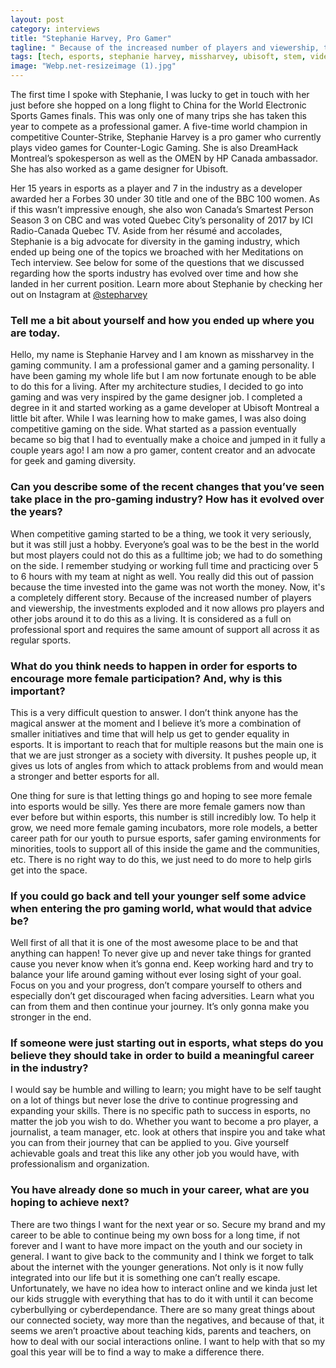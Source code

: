 ```yaml
---
layout: post
category: interviews
title: "Stephanie Harvey, Pro Gamer"
tagline: " Because of the increased number of players and viewership, the investments exploded and it now allows pro players and other jobs around it to do this as a living. It is considered as a full on professional sport"
tags: [tech, esports, stephanie harvey, missharvey, ubisoft, stem, video games, gaming, women in tech]
image: "Webp.net-resizeimage (1).jpg"
---
```


The first time I spoke with Stephanie, I was lucky to get in touch with her just before she hopped on a long flight to China for the World Electronic Sports Games finals. This was only one of many trips she has taken this year to compete as a professional gamer. A five-time world champion in competitive Counter-Strike, Stephanie Harvey is a pro gamer who currently plays video games for Counter-Logic Gaming. She is also DreamHack Montreal’s spokesperson as well as the OMEN by HP Canada ambassador. She has also worked as a game designer for Ubisoft.

Her 15 years in esports as a player and 7 in the industry as a developer awarded her a Forbes 30 under 30 title and one of the BBC 100 women. As if this wasn’t impressive enough, she also won Canada’s Smartest Person Season 3 on CBC and was voted Quebec City’s personality of 2017 by ICI Radio-Canada Quebec TV. Aside from her résumé and accolades, Stephanie is a big advocate for diversity in the gaming industry, which ended up being one of the topics we broached with her Meditations on Tech interview. See below for some of the questions that we discussed regarding how the sports industry has evolved over time and how she landed in her current position. Learn more about Stephanie by checking her out on Instagram at [@stepharvey](www.instagram.com/stepharvey)

### Tell me a bit about yourself and how you ended up where you are today.

Hello, my name is Stephanie Harvey and I am known as missharvey in the gaming community. I am a professional gamer and a gaming personality. I have been gaming my whole life but I am now fortunate enough to be able to do this for a living. After my architecture studies, I decided to go into gaming and was very inspired by the game designer job. I completed a degree in it and started working as a game developer at Ubisoft Montreal a little bit after. While I was learning how to make games, I was also doing competitive gaming on the side. What started as a passion eventually became so big that I had to eventually make a choice and jumped in it fully a couple years ago! I am now a pro gamer, content creator and an advocate for geek and gaming diversity.


### Can you describe some of the recent changes that you’ve seen take place in the pro-gaming industry? How has it evolved over the years?

When competitive gaming started to be a thing, we took it very seriously, but it was still just a hobby. Everyone’s goal was to be the best in the world but most players could not do this as a fulltime job; we had to do something on the side. I remember studying or working full time and practicing over 5 to 6 hours with my team at night as well. You really did this out of passion because the time invested into the game was not worth the money. Now, it's a completely different story. Because of the increased number of players and viewership, the investments exploded and it now allows pro players and other jobs around it to do this as a living. It is considered as a full on professional sport and requires the same amount of support all across it as regular sports.


### What do you think needs to happen in order for esports to encourage more female participation? And, why is this important?

This is a very difficult question to answer. I don’t think anyone has the magical answer at the moment and I believe it’s more a combination of smaller initiatives and time that will help us get to gender equality in esports. It is important to reach that for multiple reasons but the main one is that we are just stronger as a society with diversity. It pushes people up, it gives us lots of angles from which to attack problems from and would mean a stronger and better esports for all. 

One thing for sure is that letting things go and hoping to see more female into esports would be silly. Yes there are more female gamers now than ever before but within esports, this number is still incredibly low. To help it grow, we need more female gaming incubators, more role models, a better career path for our youth to pursue esports, safer gaming environments for minorities, tools to support all of this inside the game and the communities, etc. There is no right way to do this, we just need to do more to help girls get into the space.


###  If you could go back and tell your younger self some advice when entering the pro gaming world, what would that advice be?

Well first of all that it is one of the most awesome place to be and that anything can happen! To never give up and never take things for granted cause you never know when it’s gonna end. Keep working hard and try to balance your life around gaming without ever losing sight of your goal. Focus on you and your progress, don’t compare yourself to others and especially don’t get discouraged when facing adversities. Learn what you can from them and then continue your journey. It’s only gonna make you stronger in the end.


###  If someone were just starting out in esports, what steps do you believe they should take in order to build a meaningful career in the industry?

I would say be humble and willing to learn; you might have to be self taught on a lot of things but never lose the drive to continue progressing and expanding your skills. There is no specific path to success in esports, no matter the job you wish to do. Whether you want to become a pro player, a journalist, a team manager, etc. look at others that inspire you and take what you can from their journey that can be applied to you. Give yourself achievable goals and treat this like any other job you would have, with professionalism and organization. 


### You have already done so much in your career, what are you hoping to achieve next?

There are two things I want for the next year or so. Secure my brand and my career to be able to continue being my own boss for a long time, if not forever and I want to have more impact on the youth and our society in general. I want to give back to the community and I think we forget to talk about the internet with the younger generations. Not only is it now fully integrated into our life but it is something one can’t really escape. Unfortunately, we have no idea how to interact online and we kinda just let our kids struggle with everything that has to do it with until it can become cyberbullying or cyberdependance. There are so many great things about our connected society, way more than the negatives, and because of that, it seems we aren’t proactive about teaching kids, parents and teachers, on how to deal with our social interactions online. I want to help with that so my goal this year will be to find a way to make a difference there.

